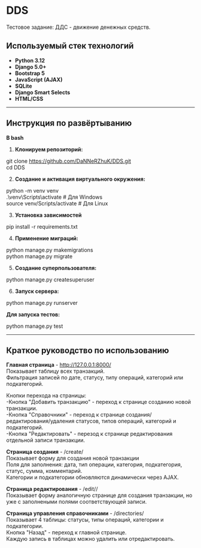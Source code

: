 # DDS
Тестовое задание: ДДС - движение денежных средств.

## Используемый стек технологий

- **Python 3.12**
- **Django 5.0+**
- **Bootstrap 5**
- **JavaScript (AJAX)**
- **SQLite**
- **Django Smart Selects**
- **HTML/CSS**

---
## Инструкция по развёртыванию

**В bash**
1. **Клонируем репозиторий:**  
  
git clone https://github.com/DaNNeRZhuK/DDS.git  
cd DDS  
  
2. **Создание и активация виртуального окружения:**  
  
python -m venv venv  
.\venv\Scripts\activate       # Для Windows   
source venv/Scripts/activate  # Для Linux  
  
3. **Установка зависимостей**  
  
pip install -r requirements.txt  
  
4. **Применение миграций:**  
  
python manage.py makemigrations  
python manage.py migrate  
  
5. **Создание суперпользователя:**  
  
python manage.py createsuperuser  
  
6. **Запуск сервера:**  
  
python manage.py runserver  

**Для запуска тестов:**   
  
python manage.py test  
  
---
## Краткое руководство по использованию

**Главная страница** -  http://127.0.0.1:8000/  
  Показывает таблицу всех транзакций.  
  Фильтрация записей по дате, статусу, типу операций, категорий или подкатегорий.  
  
  Кнопки перехода на страницы:  
  -Кнопка "Добавить транзакцию" - переход к странице созданию новой транзакции.  
  -Кнопка "Справочники" - переход к странице создания/редактирования/удаления статусов, типов операций, категорий и подкатегорий.  
  -Кнопка "Редактировать" - перезод к странице редактирования отдельной записи транзакции.  

**Страница создания** - /create/  
  Показывает форму для создания новой транзакции  
  Поля для заполнения: дата, тип операции, категория, подкатегория, статус, сумма, комментарий.  
  Категории и подкатегории обновляются динамически через AJAX.  

**Страница редактирования** - /edit/<id>/  
  Показывает форму аналогичную странице для создания транзакции, но уже с заполнеными полями соответствующей записи.  
  
**Страница управления справочниками** - /directories/  
  Показывает 4 таблицы: статусы, типы операций, категории и подкатегории.  
  Кнопка "Назад" - переход к главной странице.  
  Каждую запись в таблицах можно удалить или отредактировать.  


